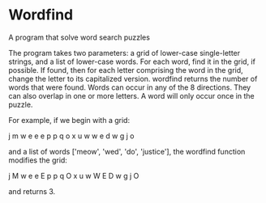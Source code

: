 # Wordfind
A program that solve word search puzzles

The program takes two parameters: a grid of lower-case single-letter strings, and a list of lower-case words. For each word, find it in the grid, if possible. If found, then for each letter comprising the word in the grid, change the letter to its capitalized version. wordfind returns the number of words that were found. Words can occur in any of the 8 directions. They can also overlap in one or more letters. A word will only occur once in the puzzle. 

For example, if we begin with a grid:

j m w e
e e p p
q o x u
w w e d
w g j o

and a list of words ['meow', 'wed', 'do', 'justice'], the wordfind function modifies the grid:

j M w e
e E p p
q O x u
w W E D
w g j O

and returns 3.
